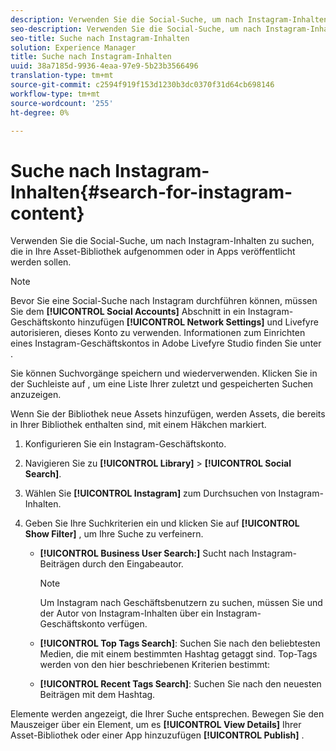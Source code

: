 ```yaml
---
description: Verwenden Sie die Social-Suche, um nach Instagram-Inhalten zu suchen, die in Ihre Asset-Bibliothek aufgenommen oder in Apps veröffentlicht werden sollen.
seo-description: Verwenden Sie die Social-Suche, um nach Instagram-Inhalten zu suchen, die in Ihre Asset-Bibliothek aufgenommen oder in Apps veröffentlicht werden sollen.
seo-title: Suche nach Instagram-Inhalten
solution: Experience Manager
title: Suche nach Instagram-Inhalten
uuid: 38a7185d-9936-4eaa-97e9-5b23b3566496
translation-type: tm+mt
source-git-commit: c2594f919f153d1230b3dc0370f31d64cb698146
workflow-type: tm+mt
source-wordcount: '255'
ht-degree: 0%

---
```



# Suche nach Instagram-Inhalten{#search-for-instagram-content}

Verwenden Sie die Social-Suche, um nach Instagram-Inhalten zu suchen, die in Ihre Asset-Bibliothek aufgenommen oder in Apps veröffentlicht werden sollen.

>[!NOTE]
>
>Bevor Sie eine Social-Suche nach Instagram durchführen können, müssen Sie dem **[!UICONTROL Social Accounts]** Abschnitt in ein Instagram-Geschäftskonto hinzufügen **[!UICONTROL Network Settings]** und Livefyre autorisieren, dieses Konto zu verwenden. Informationen zum Einrichten eines Instagram-Geschäftskontos in Adobe Livefyre Studio finden Sie unter [](../c-users-creating-accounts-with-studio-access/t-configure-social-accout-instagram/c-about-instagram-accounts.md#c_about_instagram_accounts).

Sie können Suchvorgänge speichern und wiederverwenden. Klicken Sie in der Suchleiste auf , um eine Liste Ihrer zuletzt und gespeicherten Suchen anzuzeigen.

Wenn Sie der Bibliothek neue Assets hinzufügen, werden Assets, die bereits in Ihrer Bibliothek enthalten sind, mit einem Häkchen markiert.

1. Konfigurieren Sie ein Instagram-Geschäftskonto.
1. Navigieren Sie zu **[!UICONTROL Library]** > **[!UICONTROL Social Search]**.
1. Wählen Sie **[!UICONTROL Instagram]** zum Durchsuchen von Instagram-Inhalten.
1. Geben Sie Ihre Suchkriterien ein und klicken Sie auf **[!UICONTROL Show Filter]** , um Ihre Suche zu verfeinern.

   * **[!UICONTROL Business User Search:]** Sucht nach Instagram-Beiträgen durch den Eingabeautor.

      >[!NOTE]
      >
      >Um Instagram nach Geschäftsbenutzern zu suchen, müssen Sie und der Autor von Instagram-Inhalten über ein Instagram-Geschäftskonto verfügen.

   * **[!UICONTROL Top Tags Search]**: Suchen Sie nach den beliebtesten Medien, die mit einem bestimmten Hashtag getaggt sind. Top-Tags werden von den hier beschriebenen Kriterien bestimmt: [](https://developers.facebook.com/docs/instagram-api/reference/hashtag/top-media)

   * **[!UICONTROL Recent Tags Search]**: Suchen Sie nach den neuesten Beiträgen mit dem Hashtag.

Elemente werden angezeigt, die Ihrer Suche entsprechen. Bewegen Sie den Mauszeiger über ein Element, um es **[!UICONTROL View Details]** Ihrer Asset-Bibliothek oder einer App hinzuzufügen **[!UICONTROL Publish]** .
